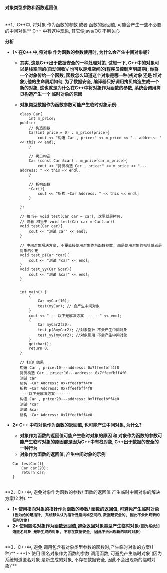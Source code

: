 
#### 对象类型参数和函数返回值


 
 <br>
**1、C++中, 将对象 作为函数的参数 或者 函数的返回值, 可能会产生一些不必要的中间对象** C++ 中有这种现象, 其它像java/OC 不用关心

**分析**
- **1> 在C++ 中,将对象 作为函数的参数使用时, 为什么会产生中间对象呢?**
    - **其实, 这是C++出于数据安全的一种处理对策. 试想一下, C++中的对象可以是栈空间的(自动回收)/ 也可以是堆空间的(程序员控制声明周期), 你将一个对象传给一个函数, 函数怎么知道这个对象是哪一种(栈对象 还是 堆对象),他的生命周期如何, 为了数据安全, 编译器只好调用拷贝构造生成一个新的对象, 这也就是为什么在C++中将对象作为函数的参数, 系统会调用拷贝构造产生一个 临时对象的原因**
    
    - **对象类型数据作为函数参数可能产生临时对象示例:**


        ```
        class Car{
            int m_price;
        public:
            // 构造函数
            Car(int price = 0) : m_price(price){
                cout << "构造 Car , price:" << m_price << "---address: " << this << endl;
            }
            
            // 拷贝构造
            Car (const Car &car) : m_price(car.m_price){
                cout << "拷贝构造 Car , price:" << m_price << "---address: " << this << endl;
            }
            
            // 析构函数
            ~Car(){
                cout << "析构 ~Car Address: " << this << endl;
            }
            
        };
        
        // 相当于 void test(Car car = car), 这里就是拷贝.
        // 或者 相当于 void test(Car car = Car(car))
        void test(Car car){
            cout << "测试 car" << endl;
        }
        
        // 中间对象解决方案, 不要直接使用对象作为函数参数, 而是使用对象的指针或者是对象的引用
        void test_p(Car *car){
            cout << "测试 *car" << endl;
        }
        void test_yy(Car &car){
            cout << "测试 &car" << endl;
        }
        
        
        int main() {
            {
                Car myCar(10);
                test(myCar); // 会产生中间对象
            }
            cout << "----以下是解决方案-------" << endl;
            {
                Car myCar2(20);
                test_p(&myCar2); //对象指针 不会产生中间对象
                test_yy(myCar2); //对象引用 不会产生中间对象
            }
            getchar();
            return 0;
        }
        
        // 打印 结果
        构造 Car , price:10---address: 0x7ffeefbff4f8
        拷贝构造 Car , price:10---address: 0x7ffeefbff4f0
        测试 car
        析构 ~Car Address: 0x7ffeefbff4f0
        析构 ~Car Address: 0x7ffeefbff4f8
        ----以下是解决方案-------
        构造 Car , price:20---address: 0x7ffeefbff4e0
        测试 *car
        测试 &car
        析构 ~Car Address: 0x7ffeefbff4e0
        ```
        

- **2> C++ 中将对象作为函数的返回值, 也可能产生中间对象, 为什么?**
    - **对象作为函数的返回值可能产生临时对象的原因 和 对象作为函数的参数可能产生临时对象的原因都是因为C++中有栈对象, C++出于数据的安全的一种行为**
    - **对象作为函数的返回值, 产生中间对象的示例**
    ```
    Car testCar(){
        Car car(20);
        return car;
    }
    ```
 
    
          


<br>
**2、C++中, 避免对象作为函数的参数/ 函数的返回值 产生临时中间对象的解决方案(2 种): **

- **1> 使用指向对象的指针作为函数的参数/ 函数的返回值, 可避免产生临时对象`(因为给的是指针, 系统默认认为指针是指向堆空间的,数据是安全的, 因此不会出现新的临时对象)`**
- **2> 使用匿名对象作为函数返回值,避免返回对象类型产生临时对象`(因为系统知道匿名对象 是新生成的对象, 不存在数据安全, 因此不会出现新的临时对象)`**




<br>
**3、C++中, 避免 调用包含有对象类型参数的函数时,产生临时对象的方案(1种)**
- **1> 使用 匿名对象作为函数的参数 调用函数, 可避免产生临时对象`(因为系统知道匿名对象 是新生成的对象, 不存在数据安全, 因此不会出现新的临时对象)`**






